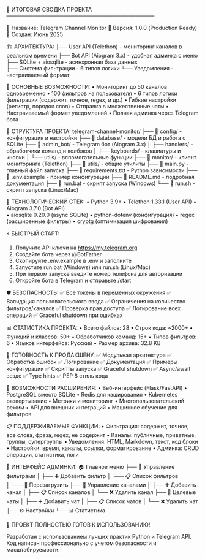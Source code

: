 🎯 ИТОГОВАЯ СВОДКА ПРОЕКТА
═══════════════════════════════════════

📝 Название: Telegram Channel Monitor
🔧 Версия: 1.0.0 (Production Ready)
📅 Создан: Июнь 2025

🏗 АРХИТЕКТУРА:
├── User API (Telethon) - мониторинг каналов в реальном времени
├── Bot API (Aiogram 3.x) - удобная админка с меню
├── SQLite + aiosqlite - асинхронная база данных  
├── Система фильтрации - 6 типов логики
└── Уведомления - настраиваемый формат

🚀 ОСНОВНЫЕ ВОЗМОЖНОСТИ:
• Мониторинг до 50 каналов одновременно
• 100 фильтров на пользователя
• 6 типов логики фильтрации (содержит, точное, regex, и др.)
• Гибкие настройки (регистр, порядок слов)
• Отправка в множественные чаты
• Настраиваемый формат уведомлений
• Полная админка через Telegram бота

📁 СТРУКТУРА ПРОЕКТА:
telegram-channel-monitor/
├── 📂 config/          - конфигурация и настройки
├── 📂 database/        - модели БД и работа с SQLite
├── 📂 admin_bot/       - Telegram бот (Aiogram 3.x)
│   ├── handlers/       - обработчики команд и колбэков
│   ├── keyboards/      - клавиатуры и кнопки
│   └── utils/          - вспомогательные функции
├── 📂 monitor/         - клиент мониторинга (Telethon)
├── 📂 utils/           - общие утилиты
├── 📄 main.py          - главный файл запуска
├── 📄 requirements.txt - Python зависимости
├── 📄 .env.example     - пример конфигурации
├── 📄 README.md        - подробная документация
├── 📄 run.bat         - скрипт запуска (Windows)
└── 📄 run.sh          - скрипт запуска (Linux/Mac)

🔧 ТЕХНОЛОГИЧЕСКИЙ СТЕК:
• Python 3.9+
• Telethon 1.33.1 (User API)
• Aiogram 3.7.0 (Bot API)  
• aiosqlite 0.20.0 (async SQLite)
• python-dotenv (конфигурация)
• regex (расширенные фильтры)
• cryptg (оптимизация шифрования)

⚡ БЫСТРЫЙ СТАРТ:
1. Получите API ключи на https://my.telegram.org
2. Создайте бота через @BotFather
3. Скопируйте .env.example в .env и заполните
4. Запустите run.bat (Windows) или run.sh (Linux/Mac)
5. При первом запуске введите номер телефона для авторизации
6. Откройте бота в Telegram и отправьте /start

🛡 БЕЗОПАСНОСТЬ:
✅ Все токены в переменных окружения
✅ Валидация пользовательского ввода
✅ Ограничения на количество фильтров/каналов
✅ Проверка прав доступа
✅ Логирование всех операций
✅ Graceful shutdown при ошибках

📊 СТАТИСТИКА ПРОЕКТА:
• Всего файлов: 28
• Строк кода: ~2000+
• Функций и классов: 50+
• Обработчиков команд: 15+
• Типов фильтров: 6
• Языков интерфейса: Русский
• Размер архива: 32.8 KB

🎯 ГОТОВНОСТЬ К ПРОДАКШЕНУ:
✅ Модульная архитектура
✅ Обработка ошибок
✅ Логирование
✅ Документация
✅ Примеры конфигурации
✅ Скрипты запуска
✅ Graceful shutdown
✅ Async/await везде
✅ Type hints
✅ PEP 8 стиль кода

🔮 ВОЗМОЖНОСТИ РАСШИРЕНИЯ:
• Веб-интерфейс (Flask/FastAPI)
• PostgreSQL вместо SQLite
• Redis для кэширования
• Kubernetes развертывание
• Метрики и мониторинг
• Многопользовательский режим
• API для внешних интеграций
• Машинное обучение для фильтров

📋 ПОДДЕРЖИВАЕМЫЕ ФУНКЦИИ:
• Фильтрация: содержит, точное, все слова, фраза, regex, не содержит
• Каналы: публичные, приватные, группы, супергруппы
• Уведомления: HTML, Markdown, текст, код блоки
• Настройки: время, каналы, ссылки, форматирование
• Админка: CRUD операции, статистика, логи

💬 ИНТЕРФЕЙС АДМИНКИ:
🏠 Главное меню
├── 📝 Управление фильтрами
│   ├── ➕ Добавить фильтр
│   ├── 📋 Список фильтров  
│   └── 🔄 Перезагрузить
├── 📢 Управление каналами
│   ├── ➕ Добавить канал
│   ├── 📋 Список каналов
│   └── ❌ Удалить канал
├── 🎯 Целевые чаты
│   ├── ➕ Добавить чат
│   ├── 📋 Список чатов
│   └── ❌ Удалить чат
├── ⚙️ Настройки
└── 📊 Статистика

🎉 ПРОЕКТ ПОЛНОСТЬЮ ГОТОВ К ИСПОЛЬЗОВАНИЮ!

Разработан с использованием лучших практик Python и Telegram API.
Код написан профессионально с учетом безопасности и масштабируемости.
